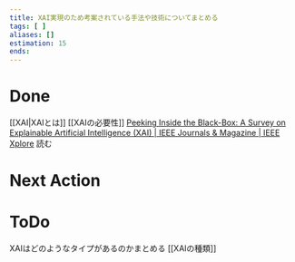 ```yaml
---
title: XAI実現のため考案されている手法や技術についてまとめる
tags: [ ]
aliases: []
estimation: 15
ends: 
---
```

# Done
[[XAI|XAIとは]]
[[XAIの必要性]]
[Peeking Inside the Black-Box: A Survey on Explainable Artificial Intelligence (XAI) | IEEE Journals & Magazine | IEEE Xplore](https://ieeexplore.ieee.org/document/8466590) 読む
# Next Action
# ToDo
XAIはどのようなタイプがあるのかまとめる [[XAIの種類]]